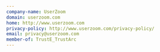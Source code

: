 ```yaml
---
company-name: UserZoom
domain: userzoom.com
home: http://www.userzoom.com
privacy-policy: http://www.userzoom.com/privacy-policy/
email: privacy@userzoom.com
member-of: TrustE_TrustArc
---
```




